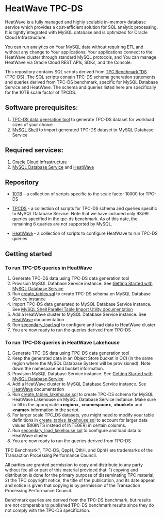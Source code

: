 # HeatWave TPC-DS

HeatWave is a fully managed and highly scalable in-memory database service which provides a cost-efficient solution for 
SQL analytic processing. It is tightly integrated with MySQL database and is optimized for Oracle Cloud Infrastructure. 

You can run analytics on Your MySQL data without requiring ETL and without any change to Your applications. Your 
applications connect to the HeatWave cluster through standard MySQL protocols, and You can manage HeatWave
 via Oracle Cloud REST APIs, SDKs, and the Console.

This repository contains SQL scripts derived from [TPC Benchmark™DS (TPC-DS)][1]. The SQL scripts contain TPC-DS schema 
generation statements and queries derived from TPC-DS benchmark, specific for MySQL Database Service and 
HeatWave. The schema and queries listed here are specifically for the 10TB scale factor of TPCDS.

## Software prerequisites:
1. [TPC-DS data generation tool][2] to generate TPC-DS dataset for workload sizes of your choice
2. [MySQL Shell][3] to import generated TPC-DS dataset to MySQL Database Service

## Required services:
1. [Oracle Cloud Infrastructure][8]
2. [MySQL Database Service][4] and [HeatWave][5]

## Repository
* [10TB](10TB) - a collection of scripts specific to the scale factor 10000 for TPC-DS

* [TPCDS](10TB/TPCDS) - a collection of scripts for TPC-DS schema and queries specific to MySQL Database Service. 
  Note that we have included only 93/99 queries specified in the tpc-ds benchmark. As of this date, the remaining 
  6 queries are not supported by MySQL.

* [HeatWave](10TB/HeatWave) - a collection of scripts to configure HeatWave to run TPC-DS queries

## Getting started
### To run TPC-DS queries in HeatWave
1. Generate TPC-DS data using TPC-DS data generation tool
2. Provision MySQL Database Service instance. See [Getting Started with MySQL Database Service][6]
3. Run [create_tables.sql](10TB/TPCDS/create_tables.sql) to create TPC-DS schema on MySQL Database Service instance 
4. Import TPC-DS data generated to MySQL Database Service instance. See [MySQL Shell Parallel Table Import Utility documentation][7]
5. Add a HeatWave cluster to MySQL Database Service instance. See [HeatWave][5] documentation
6. Run [secondary_load.sql](10TB/HeatWave/secondary_load.sql) to configure and load data to HeatWave cluster
7. You are now ready to run the queries derived from TPC-DS

### To run TPC-DS queries in HeatWave Lakehouse
1. Generate TPC-DS data using TPC-DS data generation tool
2. Keep the generated data in an Object Store bucket in OCI (in the same region where the MySQL Database System will be provisioned). 
   Note down the namespace and bucket information.
3. Provision MySQL Database Service instance. See [Getting Started with MySQL Database Service][6]
4. Add a HeatWave cluster to MySQL Database Service instance. See [HeatWave][5] documentation
5. Run [create_tables_lakehouse.sql](10TB/TPCDS/create_tables_lakehouse.sql) to create TPC-DS schema for MySQL HeatWave Lakehouse on MySQL Database Service instance.
   Make sure to fill in the appropriate **\<region\>**, **\<namespace\>**, **\<bucket\>** and **\<name\>** information in the script. 
6. For larger scale TPC_DS datasets, you might need to modify your table definitions in [create_tables_lakehouse.sql](10TB/TPCDS/create_tables_lakehouse.sql) to account for larger data values (BIGINTS instead of INTEGER) in certain columns.
7. Run [secondary_load_lakehouse.sql](10TB/HeatWave/secondary_load_lakehouse.sql) to configure and load data to HeatWave cluster
8. You are now ready to run the queries derived from TPC-DS
 

[1]: http://www.tpc.org/tpcds/
[2]: http://tpc.org/tpc_documents_current_versions/download_programs/tools-download-request5.asp?bm_type=TPC-DS&bm_vers=3.2.0&mode=CURRENT-ONLY
[3]: https://dev.mysql.com/downloads/shell/
[4]: https://docs.cloud.oracle.com/en-us/iaas/mysql-database/index.html
[5]: https://docs.cloud.oracle.com/en-us/iaas/mysql-database/doc/mysql-analytics-engine.html
[6]: https://docs.cloud.oracle.com/en-us/iaas/mysql-database/doc/getting-started.html
[7]: https://dev.mysql.com/doc/mysql-shell/8.0/en/mysql-shell-utilities-parallel-table.html
[8]: https://docs.cloud.oracle.com/en-us/iaas/Content/home.htm

TPC Benchmark™, TPC-DS, QppH, QthH, and QphH are trademarks of the Transaction Processing Performance
Council.

All parties are granted permission to copy and distribute to any party without fee all or part of this material provided
that: 1) copying and distribution is done for the primary purpose of disseminating TPC material; 2) the TPC
copyright notice, the title of the publication, and its date appear, and notice is given that copying is by permission of
the Transaction Processing Performance Council.

Benchmark queries are derived from the TPC-DS benchmark, but results are not comparable to published TPC-DS benchmark results since they do not comply with the TPC-DS specification.


